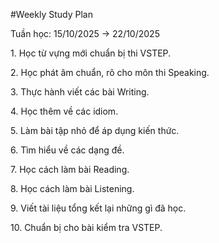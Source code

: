 \#Weekly Study Plan



Tuần học: 15/10/2025 -> 22/10/2025



1\. Học từ vựng mới chuẩn bị thi VSTEP.

2\. Học phát âm chuẩn, rõ cho môn thi Speaking.

3\. Thực hành viết các bài Writing.

4\. Học thêm về các idiom.

5\. Làm bài tập nhỏ để áp dụng kiến thức.

6\. Tìm hiểu về các dạng đề.

7\. Học cách làm bài Reading.

8\. Học cách làm bài Listening.

9\. Viết tài liệu tổng kết lại những gì đã học.

10\. Chuẩn bị cho bài kiểm tra VSTEP.

